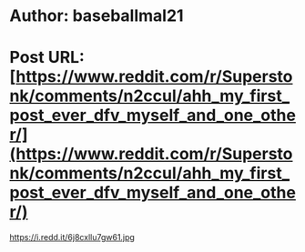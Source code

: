 # Author: baseballmal21
# Post URL: [https://www.reddit.com/r/Superstonk/comments/n2ccul/ahh_my_first_post_ever_dfv_myself_and_one_other/](https://www.reddit.com/r/Superstonk/comments/n2ccul/ahh_my_first_post_ever_dfv_myself_and_one_other/)


https://i.redd.it/6j8cxllu7gw61.jpg